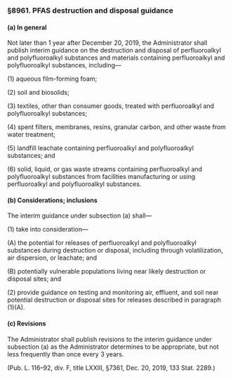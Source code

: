 ### §8961. PFAS destruction and disposal guidance ###

#### (a) In general ####

Not later than 1 year after December 20, 2019, the Administrator shall publish interim guidance on the destruction and disposal of perfluoroalkyl and polyfluoroalkyl substances and materials containing perfluoroalkyl and polyfluoroalkyl substances, including—

(1) aqueous film-forming foam;

(2) soil and biosolids;

(3) textiles, other than consumer goods, treated with perfluoroalkyl and polyfluoroalkyl substances;

(4) spent filters, membranes, resins, granular carbon, and other waste from water treatment;

(5) landfill leachate containing perfluoroalkyl and polyfluoroalkyl substances; and

(6) solid, liquid, or gas waste streams containing perfluoroalkyl and polyfluoroalkyl substances from facilities manufacturing or using perfluoroalkyl and polyfluoroalkyl substances.

#### (b) Considerations; inclusions ####

The interim guidance under subsection (a) shall—

(1) take into consideration—

(A) the potential for releases of perfluoroalkyl and polyfluoroalkyl substances during destruction or disposal, including through volatilization, air dispersion, or leachate; and

(B) potentially vulnerable populations living near likely destruction or disposal sites; and

(2) provide guidance on testing and monitoring air, effluent, and soil near potential destruction or disposal sites for releases described in paragraph (1)(A).

#### (c) Revisions ####

The Administrator shall publish revisions to the interim guidance under subsection (a) as the Administrator determines to be appropriate, but not less frequently than once every 3 years.

(Pub. L. 116–92, div. F, title LXXIII, §7361, Dec. 20, 2019, 133 Stat. 2289.)